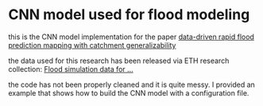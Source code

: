 # CNN model used for flood modeling

this is the CNN model implementation for the paper [data-driven rapid flood prediction mapping with catchment generalizability](https://www.sciencedirect.com/science/article/pii/S0022169422003018)

the data used for this research has been released via ETH research collection: [Flood simulation data for ...](https://www.research-collection.ethz.ch/handle/20.500.11850/453305)

the code has not been properly cleaned and it is quite messy. I provided an example that shows how to build the CNN model with a configuration file.